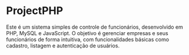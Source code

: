 # ProjectPHP
Este é um sistema simples de controle de funcionários, desenvolvido em PHP, MySQL e JavaScript. O objetivo é gerenciar empresas e seus funcionários de forma intuitiva, com funcionalidades básicas como cadastro, listagem e autenticação de usuários.

